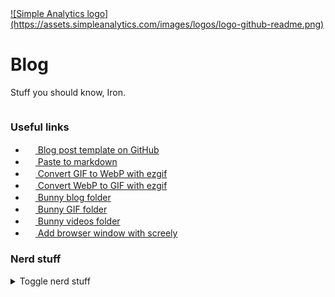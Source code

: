 <a href="https://simpleanalytics.com/?ref=github.com/simpleanalytics/blog">
![Simple Analytics logo](https://assets.simpleanalytics.com/images/logos/logo-github-readme.png)
</a>

# Blog

Stuff you should know, Iron.

<a href="https://assets.simpleanalytics.com/videos/instructions/blog-post-explain-how-to.mp4">
  <img src="https://user-images.githubusercontent.com/1079135/162768705-4f9ad547-c528-4a67-8b48-45d8ef921ddf.png" alt="" />
</a>

### Useful links

- [<img height="16px" src="https://user-images.githubusercontent.com/1079135/165281931-20c761d2-dcec-4353-82a3-27e981854a05.png" /> Blog post template on GitHub](https://github.com/simpleanalytics/blog/blob/master/_posts/empty-post.md)
- [<img height="16px" src="https://user-images.githubusercontent.com/1079135/165281591-a3a07298-d7e3-473b-b77a-c0cf7f59fcb5.png" /> Paste to markdown](https://euangoddard.github.io/clipboard2markdown/)
- [<img height="16px" src="https://user-images.githubusercontent.com/1079135/165281297-956f7f1d-915b-44ae-81d3-a9a148ace2c5.png" /> Convert GIF to WebP with ezgif](https://ezgif.com/gif-to-webp)
- [<img height="16px" src="https://user-images.githubusercontent.com/1079135/165281297-956f7f1d-915b-44ae-81d3-a9a148ace2c5.png" /> Convert WebP to GIF with ezgif](https://ezgif.com/webp-to-gif)
- [<img height="16px" src="https://user-images.githubusercontent.com/1079135/165280166-399b9730-5016-4907-84c9-cfae242df2a1.png" /> Bunny blog folder](https://panel.bunny.net/storagezones/edit/26541/#/sa-assets/blog/)
- [<img height="16px" src="https://user-images.githubusercontent.com/1079135/165280166-399b9730-5016-4907-84c9-cfae242df2a1.png" /> Bunny GIF folder](https://panel.bunny.net/storagezones/edit/26541/#/sa-assets/gifs/)
- [<img height="16px" src="https://user-images.githubusercontent.com/1079135/165280166-399b9730-5016-4907-84c9-cfae242df2a1.png" /> Bunny videos folder](https://panel.bunny.net/storagezones/edit/26541/#/sa-assets/videos/)
- [<img height="16px" src="https://user-images.githubusercontent.com/1079135/165281455-10874956-a39a-4a4b-b8cb-5d39ffdc87d6.png" /> Add browser window with screely](https://www.screely.com/editor)

### Nerd stuff

<details markdown="1">
  <summary>Toggle nerd stuff</summary>

### Install dependecies

Run `gem install bundler jekyll && bundle update`

### Develop and build

Run `bundle exec jekyll serve --port 4001` or `bundle exec jekyll build`

### Update GitHub Pages

```
bundle update github-pages
```

### Health check

```
github-pages health-check
```

More info on https://github.com/github/pages-gem

</details>
